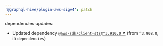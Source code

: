 ```yaml
---
'@graphql-hive/plugin-aws-sigv4': patch
---
```


dependencies updates: 

- Updated dependency [`@aws-sdk/client-sts@^3.910.0` ↗︎](https://www.npmjs.com/package/@aws-sdk/client-sts/v/3.910.0) (from `^3.908.0`, in `dependencies`)
